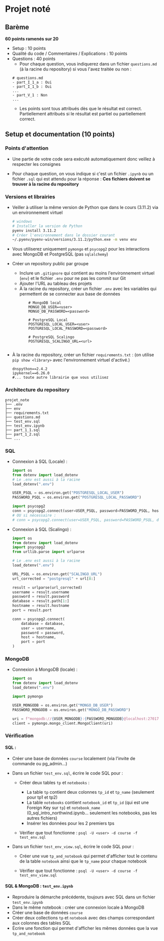 # Projet noté

## Barème 
**60 points ramenés sur 20**
- Setup : 10 points
- Qualité du code / Commentaires / Explications  : 10 points
- Questions : 40 points
    - Pour chaque question, vous indiquerez dans un fichier `questions.md` (à la racine du repository) si vous l'avez traitée ou non :
    ```
    # questions.md
    - part_I_1_a : Oui
    - part_I_1_b : Oui
    ...
    - part_V_1 : Non
    ...
    ```
    - Les points sont tous attribués dès que le résultat est correct. Partiellement attribués si le résultat est partiel ou partiellement correct.

## Setup et documentation (10 points)


### Points d'attention

- Une partie de votre code sera exécuté automatiquement donc veillez à respecter les consignes

- Pour chaque question, on vous indique si c'est un fichier `.ipynb` ou un fichier `.sql` qui est attendu pour la réponse : **Ces fichiers doivent se trouver à la racine du repository**

### Versions et librairies

- Veiller à utiliser la même version de Python que dans le cours (3.11.2) via un environnement virtuel 
    ```bash
    # windows
    # Installer la version de Python
    pyenv install 3.11.2
    # Créer l'environnement dans le dossier courant
    ~/.pyenv/pyenv-win/versions/3.11.2/python.exe -m venv env
    ```
- Vous utiliserez uniquement `pymongo` et `psycopg2` pour les interactions avec MongoDB et PostgreSQL (pas `sqlalchemy`)
- Créer un repository public par groupe 
    - Inclure un `.gitignore` qui contient au moins l'environnement virtuel (`env`) et le fichier `.env` pour ne pas les commit sur Git
    - Ajouter l'URL au tableau des projets 
    - À la racine du repository, créer un fichier `.env` avec les variables qui permettent de se connecter aux base de données
        ```
            # MongoDB local
            MONGO_DB_USER=<user>
            MONGO_DB_PASSWORD=<password>

            # PostgreSQL Local
            POSTGRESQL_LOCAL_USER=<user>
            POSTGRESQL_LOCAL_PASSWORD=<password>

            # PostgreSQL Scalingo
            POSTGRESQL_SCALINGO_URL=<url>


        ```
- À la racine du repository, créer un fichier  `requirements.txt` : (on utilise `pip show <library>` avec l'environnement virtuel d'activé.)

    ```
    dnspython==2.4.2
    ipykernel==6.26.0
    #... toute autre librairie que vous utilisez

    ```

### Architecture du repository

```
projet_note
├── .env
├── env
├── requirements.txt
├── questions.md 
├── test_env.sql 
├── test_env.ipynb
├── part_1_1.sql 
├── part_1_2.sql
└── ...
```

### SQL

- Connexion à SQL (Locale) : 

    ```python
    import os
    from dotenv import load_dotenv
    # Le .env est aussi à la racine
    load_dotenv(".env")

    USER_PSQL = os.environ.get("POSTGRESQL_LOCAL_USER")
    PASSWORD_PSQL = os.environ.get("POSTGRESQL_LOCAL_PASSWORD")

    import psycopg2
    conn = psycopg2.connect(user=USER_PSQL, password=PASSWORD_PSQL, host="localhost", port="5432")
    # OU si nécessaire : 
    # conn = psycopg2.connect(user=USER_PSQL, password=PASSWORD_PSQL, dbname=<VOTRE VALEUR> host="localhost", port="5432")

    ```


- Connexion à SQL (Scalingo) : 

    ```python
    import os
    from dotenv import load_dotenv
    import psycopg2
    from urllib.parse import urlparse

    # Le .env est aussi à la racine
    load_dotenv(".env")

    URL_PSQL = os.environ.get("SCALINGO_URL")
    url_corrected = "postgresql" + url[8:]

    result = urlparse(url_corrected)
    username = result.username
    password = result.password
    database = result.path[1:]
    hostname = result.hostname
    port = result.port

    conn = psycopg2.connect(
        database = database,
        user = username,
        password = password,
        host = hostname,
        port = port
    )
    ```


### MongoDB

- Connexion à MongoDB (locale) : 


    ```python
    import os
    from dotenv import load_dotenv
    load_dotenv(".env")

    import pymongo

    USER_MONGODB = os.environ.get("MONGO_DB_USER")
    PASSWORD_MONGODB = os.environ.get("MONGO_DB_PASSWORD")

    uri = f"mongodb://{USER_MONGODB}:{PASSWORD_MONGODB}@localhost:27017/?retryWrites=true&w=majority"
    client = pymongo.mongo_client.MongoClient(uri)
    ```

### Vérification

#### SQL :

- Créer une base de données `course` localement (via l'invite de commande ou pg_admin...)

- Dans un fichier `test_env.sql`, écrire le code SQL pour : 
    - Créer deux tables `tp` et `notebooks` : 
        - La table `tp` contient deux colonnes `tp_id` et `tp_name` (seulement pour tp1 et tp2)
        - La table `notebooks` contient `notebook_id` et `tp_id` (qui est une Foreign Key sur `tp`) et `notebook_name` (0_sql_intro_northwind.ipynb... seulement les notebooks, pas les autres fichiers)
        - Insérer les données pour les 2 premiers tps

    - Vérifier que tout fonctionne : `psql -U <user> -d course -f test_env.sql`


- Dans un fichier `test_env_view.sql`, écrire le code SQL pour : 

    - Créer une vue `tp_and_notebook` qui permet d'afficher tout le contenu de la table `notebook` ainsi que le `tp_name` pour chaque notebook

    - Vérifier que tout fonctionne : `psql -U <user> -d course -f test_env_view.sql`



#### SQL & MongoDB : `test_env.ipynb`


- Reproduire la démarche précédente, toujours avec SQL dans un fichier `test_env.ipynb`
- Dans le même notebook : créer une connexion locale à MongoDB
- Créer une base de données `course`
- Créer deux collections `tp` et `notebook` avec des champs correspondant aux colonnes des tables SQL
- Écrire une fonction qui permet d'afficher les mêmes données que la vue `tp_and_notebook`